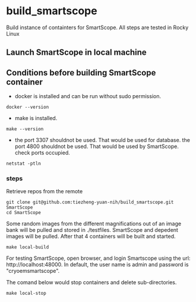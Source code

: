 # build_smartscope
Build instance of containters for SmartScope.
All steps are tested in Rocky Linux



## Launch SmartScope in local machine

## Conditions before building SmartScope container
 - docker is installed and can be run without sudo permission.
 ```
 docker --version
 ```
 - make is installed.
 ```
 make --version
 ```
 - the port 3307 shouldnot be used. That would be used for database.
    the port 4800 shouldnot be used. That would be used by SmartScope.
    check ports occupied.
 ```
 netstat -ptln
 ```

### steps 
Retrieve repos from the remote
```
git clone git@github.com:tiezheng-yuan-nih/build_smartscope.git SmartScope
cd SmartScope
```

Some random images from the different magnifications out of an image bank
will be pulled and stored in ./testfiles.
SmartScope and depedent images will be pulled. After that 4 containers will
be built and started.
```
make local-build
```
For testing SmartScope, open browser, and login Smartscope using the url: http://localhost:48000.
In default, the user name is admin and password is "cryoemsmartscope".

The comand below would stop containers and delete sub-directories.
```
make local-stop
```



